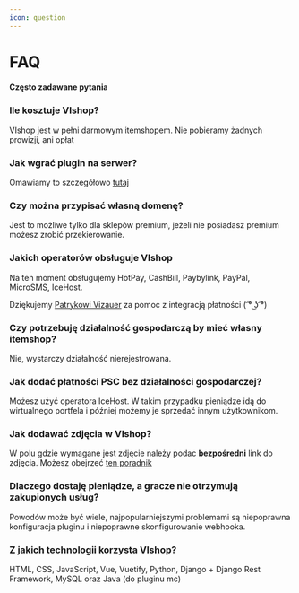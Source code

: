 ```yaml
---
icon: question
---
```


# FAQ
#### Często zadawane pytania

### Ile kosztuje VIshop?
VIshop jest w pełni darmowym itemshopem. Nie pobieramy żadnych prowizji, ani opłat


### Jak wgrać plugin na serwer?
Omawiamy to szczegółowo [tutaj](https://wiki.vishop.pl/plugin/#instalacja)


### Czy można przypisać własną domenę?
Jest to możliwe tylko dla sklepów premium, jeżeli nie posiadasz premium możesz zrobić przekierowanie.


### Jakich operatorów obsługuje VIshop
Na ten moment obsługujemy HotPay, CashBill, Paybylink, PayPal, MicroSMS, IceHost.

Dziękujemy <a href="https://patryqhyper.pl" target="_blank" rel="nofollow noopener">Patrykowi Vizauer</a> za pomoc z integracją płatności ( ͡° ͜ʖ ͡°)

### Czy potrzebuję działalność gospodarczą by mieć własny itemshop?
Nie, wystarczy działalność nierejestrowana.


### Jak dodać płatności PSC bez działalności gospodarczej?
Możesz użyć operatora IceHost. W takim przypadku pieniądze idą do wirtualnego portfela i później możemy je sprzedać innym użytkownikom.


### Jak dodawać zdjęcia w VIshop?
W polu gdzie wymagane jest zdjęcie należy podac **bezpośredni** link do zdjęcia. Możesz obejrzeć [ten poradnik](https://www.youtube.com/watch?v=7jv-_Hiox8g)


### Dlaczego dostaję pieniądze, a gracze nie otrzymują zakupionych usług?
Powodów może być wiele, najpopularniejszymi problemami są niepoprawna konfiguracja pluginu i niepoprawne skonfigurowanie webhooka.

### Z jakich technologii korzysta VIshop?
HTML, CSS, JavaScript, Vue, Vuetify, Python, Django + Django Rest Framework, MySQL oraz Java (do pluginu mc)
